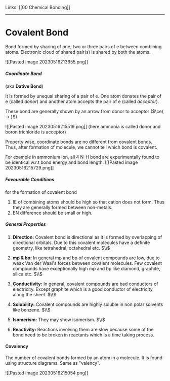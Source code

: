 Links: [[00 Chemical Bonding]]
___
# Covalent Bond
Bond formed by sharing of one, two or three pairs of e between combining atoms. Electronic cloud of shared pair(s) is shared by both the atoms. 

![[Pasted image 20230516213655.png]]

##### Coordinate Bond
(aka **Dative Bond**)

It is formed by unequal sharing of a pair of e. One atom donates the pair of e (called *donor*) and another atom accepts the pair of e (called *acceptor*).

These bond are generally shown by an arrow from donor to acceptor ($\ce{ -> }$)

![[Pasted image 20230516215519.png]]
(here ammonia is called donor and boron trichloride is acceptor)

Property wise, coordinate bonds are no different from covalent bonds. Thus, after formation of molecule, we cannot tell which bond is covalent. 

For example in ammonium ion, all 4 N-H bond are experimentally found to be identical w.r.t bond energy and bond length. 
![[Pasted image 20230516215729.png]]

##### Favourable Conditions
for the formation of covalent bond

1. IE of combining atoms should be high so that cation does not form. Thus they are generally formed between non-metals.
1. EN difference should be small or high. 

##### General Properties

1. **Direction:** Covalent bond is directional as it is formed by overlapping of directional orbitals. Due to this covalent molecules have a definite geometry, like tetrahedral, octahedral etc.
$\\$

2. **mp & bp:** In general mp and bp of covalent compounds are low, due to weak Van der Waal's forces between covalent molecules. Few covalent compounds have exceptionally high mp and bp like diamond, graphite, silica etc. 
$\\$

3. **Conductivity:** In general, covalent compounds are bad conductors of electricity. Except graphite which is a good conductor of electricity along the sheet. 
$\\$

4. **Solubility:** Covalent compounds are highly soluble in non polar solvents like benzene.
$\\$

5. **Isomerism:** They may show isomerism. 
$\\$

1. **Reactivity:** Reactions involving them are slow because some of the bond need to be broken in reactants which is a time taking process. 

#### Covalency
The number of covalent bonds formed by an atom in a molecule. It is found using structure diagrams. 
Same as "valency". 

![[Pasted image 20230516215054.png]]

